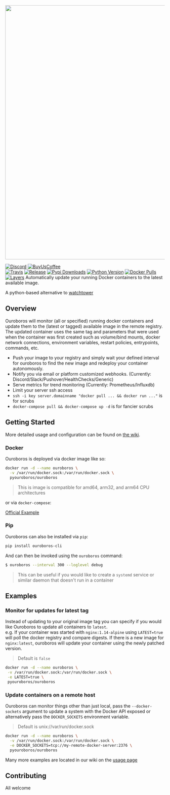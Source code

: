 <img width="800" src="https://bin.cajun.pro/images/ouroboros/ouroboros_logo_primary_long_cropped.jpg">

[![Discord](https://img.shields.io/discord/532695326117593112.svg?colorB=7289DA&label=Discord&logo=Discord&logoColor=7289DA&style=flat-square)](https://discord.gg/qHNByUW)
[![BuyUsCoffee](https://img.shields.io/badge/BuyMeACoffee-Donate-ff813f.svg?logo=CoffeeScript&style=flat-square)](https://buymeacoff.ee/ouroboros)  
[![Travis](https://img.shields.io/travis/pyouroboros/ouroboros/master.svg?style=flat-square)](https://travis-ci.org/pyouroboros/ouroboros)
[![Release](https://img.shields.io/github/release/pyouroboros/ouroboros.svg?style=flat-square)](https://hub.docker.com/r/pyouroboros/ouroboros/)
[![Pypi Downloads](https://img.shields.io/pypi/dm/ouroboros-cli.svg?style=flat-square)](https://pypi.org/project/ouroboros-cli/)
[![Python Version](https://img.shields.io/pypi/pyversions/ouroboros-cli.svg?style=flat-square)](https://pypi.org/project/ouroboros-cli/)
[![Docker Pulls](https://img.shields.io/docker/pulls/pyouroboros/ouroboros.svg?style=flat-square)](https://hub.docker.com/r/pyouroboros/ouroboros/)
[![Layers](https://images.microbadger.com/badges/image/pyouroboros/ouroboros.svg)](https://microbadger.com/images/pyouroboros/ouroboros)
Automatically update your running Docker containers to the latest available image.

A python-based alternative to [watchtower](https://github.com/v2tec/watchtower)

## Overview

Ouroboros will monitor (all or specified) running docker containers and update them to the (latest or tagged) available image in the remote registry. The updated container uses the same tag and parameters that were used when the container was first created such as volume/bind mounts, docker network connections, environment variables, restart policies, entrypoints, commands, etc.

- Push your image to your registry and simply wait your defined interval for ouroboros to find the new image and redeploy your container autonomously.
- Notify you via email or platform customized webhooks. (Currently: Discord/Slack/Pushover/HealthChecks/Generic)
- Serve metrics for trend monitoring (Currently: Prometheus/Influxdb)
- Limit your server ssh access
- `ssh -i key server.domainname "docker pull ... && docker run ..."` is for scrubs
- `docker-compose pull && docker-compose up -d` is for fancier scrubs

## Getting Started

More detailed usage and configuration can be found on [the wiki](https://github.com/pyouroboros/ouroboros/wiki).

### Docker

Ouroboros is deployed via docker image like so:

```bash
docker run -d --name ouroboros \
  -v /var/run/docker.sock:/var/run/docker.sock \
  pyouroboros/ouroboros
```

> This is image is compatible for amd64, arm32, and arm64 CPU architectures

or via `docker-compose`:

[Official Example](https://github.com/pyouroboros/ouroboros/blob/master/docker-compose.yml)

### Pip

Ouroboros can also be installed via `pip`:

```bash
pip install ouroboros-cli
```

And can then be invoked using the `ouroboros` command:

```bash
$ ouroboros --interval 300 --loglevel debug
```

> This can be useful if you would like to create a `systemd` service or similar daemon that doesn't run in a container

## Examples

### Monitor for updates for latest tag
 Instead of updating to your original image tag you can specify if you would like Ouroboros to update all containers to `latest`.  
 e.g. If your container was started with `nginx:1.14-alpine` using `LATEST=true` will poll the docker registry and compare digests. If there is a new image for `nginx:latest`, ouroboros will update your container using the newly patched version.
 > Default is `false`
 ```bash
docker run -d --name ouroboros \
  -v /var/run/docker.sock:/var/run/docker.sock \
  -e LATEST=true \
  pyouroboros/ouroboros
```

### Update containers on a remote host

Ouroboros can monitor things other than just local, pass the `--docker-sockets` argument to update a system with the Docker API exposed or alternatively pass the `DOCKER_SOCKETS` environment variable.

> Default is unix://var/run/docker.sock

```bash
docker run -d --name ouroboros \
  -v /var/run/docker.sock:/var/run/docker.sock \
  -e DOCKER_SOCKETS=tcp://my-remote-docker-server:2376 \
  pyouroboros/ouroboros
```

Many more examples are located in our wiki on the [usage page](https://github.com/pyouroboros/ouroboros/wiki/Usage)

## Contributing

All welcome
